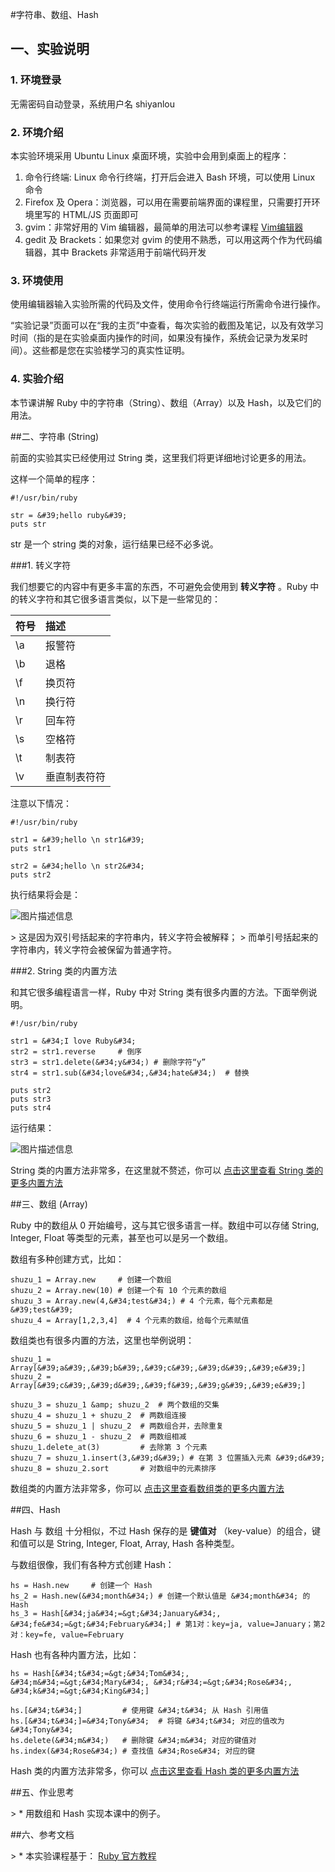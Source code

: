 
#字符串、数组、Hash


## 一、实验说明 

### 1. 环境登录 

无需密码自动登录，系统用户名 shiyanlou 

### 2. 环境介绍 

本实验环境采用 Ubuntu Linux 桌面环境，实验中会用到桌面上的程序： 

1. 命令行终端: Linux 命令行终端，打开后会进入 Bash 环境，可以使用 Linux 命令 
2. Firefox 及 Opera：浏览器，可以用在需要前端界面的课程里，只需要打开环境里写的 HTML/JS 页面即可 
3. gvim：非常好用的 Vim 编辑器，最简单的用法可以参考课程 [Vim编辑器](http://www.shiyanlou.com/courses/2) 
4. gedit 及 Brackets：如果您对 gvim 的使用不熟悉，可以用这两个作为代码编辑器，其中 Brackets 非常适用于前端代码开发 

### 3. 环境使用 

使用编辑器输入实验所需的代码及文件，使用命令行终端运行所需命令进行操作。 


“实验记录”页面可以在“我的主页”中查看，每次实验的截图及笔记，以及有效学习时间（指的是在实验桌面内操作的时间，如果没有操作，系统会记录为发呆时间）。这些都是您在实验楼学习的真实性证明。 

### 4. 实验介绍

本节课讲解 Ruby 中的字符串（String）、数组（Array）以及 Hash，以及它们的用法。

##二、字符串 (String)

前面的实验其实已经使用过 String 类，这里我们将更详细地讨论更多的用法。

这样一个简单的程序：

```
#!/usr/bin/ruby

str = &#39;hello ruby&#39;
puts str
```

str 是一个 string 类的对象，运行结果已经不必多说。

###1. 转义字符

我们想要它的内容中有更多丰富的东西，不可避免会使用到 **转义字符** 。Ruby 中的转义字符和其它很多语言类似，以下是一些常见的：

| 符号  |    描述      |
|:------|:-------------|
| \a    | 报警符       |
| \b    | 退格         |
| \f    | 换页符       |
| \n    | 换行符       |
| \r    | 回车符       |
| \s    | 空格符       |
| \t    | 制表符       |
| \v    | 垂直制表符符 |


注意以下情况：

```
#!/usr/bin/ruby

str1 = &#39;hello \n str1&#39;
puts str1

str2 = &#34;hello \n str2&#34;
puts str2
```

执行结果将会是：

![图片描述信息](https://dn-anything-about-doc.qbox.me/userid46108labid1013time1432180750597?watermark/1/image/aHR0cDovL3N5bC1zdGF0aWMucWluaXVkbi5jb20vaW1nL3dhdGVybWFyay5wbmc=/dissolve/60/gravity/SouthEast/dx/0/dy/10)

&gt; 这是因为双引号括起来的字符串内，转义字符会被解释；
&gt; 而单引号括起来的字符串内，转义字符会被保留为普通字符。

###2. String 类的内置方法

和其它很多编程语言一样，Ruby 中对 String 类有很多内置的方法。下面举例说明。

```
#!/usr/bin/ruby

str1 = &#34;I love Ruby&#34;
str2 = str1.reverse     # 倒序
str3 = str1.delete(&#34;y&#34;) # 删除字符“y”
str4 = str1.sub(&#34;love&#34;,&#34;hate&#34;)  # 替换

puts str2
puts str3
puts str4
```

运行结果：

![图片描述信息](https://dn-anything-about-doc.qbox.me/userid46108labid1013time1432180880100?watermark/1/image/aHR0cDovL3N5bC1zdGF0aWMucWluaXVkbi5jb20vaW1nL3dhdGVybWFyay5wbmc=/dissolve/60/gravity/SouthEast/dx/0/dy/10)

String 类的内置方法非常多，在这里就不赘述，你可以 [点击这里查看 String 类的更多内置方法](http://ruby-doc.com/docs/ProgrammingRuby/html/ref_c_string.html)

##三、数组 (Array)

Ruby 中的数组从 0 开始编号，这与其它很多语言一样。数组中可以存储 String, Integer, Float 等类型的元素，甚至也可以是另一个数组。

数组有多种创建方式，比如：

```
shuzu_1 = Array.new     # 创建一个数组
shuzu_2 = Array.new(10) # 创建一个有 10 个元素的数组
shuzu_3 = Array.new(4,&#34;test&#34;) # 4 个元素，每个元素都是 &#39;test&#39;
shuzu_4 = Array[1,2,3,4]  # 4 个元素的数组，给每个元素赋值
```

数组类也有很多内置的方法，这里也举例说明：

```
shuzu_1 = Array[&#39;a&#39;,&#39;b&#39;,&#39;c&#39;,&#39;d&#39;,&#39;e&#39;]
shuzu_2 = Array[&#39;c&#39;,&#39;d&#39;,&#39;f&#39;,&#39;g&#39;,&#39;e&#39;]

shuzu_3 = shuzu_1 &amp; shuzu_2  # 两个数组的交集
shuzu_4 = shuzu_1 + shuzu_2  # 两数组连接
shuzu_5 = shuzu_1 | shuzu_2  # 两数组合并，去除重复
shuzu_6 = shuzu_1 - shuzu_2  # 两数组相减
shuzu_1.delete_at(3)         # 去除第 3 个元素
shuzu_7 = shuzu_1.insert(3,&#39;d&#39;) # 在第 3 位置插入元素 &#39;d&#39;
shuzu_8 = shuzu_2.sort       # 对数组中的元素排序
```

数组类的内置方法非常多，你可以 [点击这里查看数组类的更多内置方法](http://ruby-doc.com/docs/ProgrammingRuby/html/ref_c_array.html)


##四、Hash

Hash 与 数组 十分相似，不过 Hash 保存的是 **键值对** （key-value）的组合，键和值可以是 String, Integer, Float, Array, Hash 各种类型。

与数组很像，我们有各种方式创建 Hash：

```
hs = Hash.new     # 创建一个 Hash
hs_2 = Hash.new(&#34;month&#34;) # 创建一个默认值是 &#34;month&#34; 的 Hash
hs_3 = Hash[&#34;ja&#34;=&gt;&#34;January&#34;, &#34;fe&#34;=&gt;&#34;February&#34;] # 第1对：key=ja, value=January；第2对：key=fe, value=February
```

Hash 也有各种内置方法，比如：

```
hs = Hash[&#34;t&#34;=&gt;&#34;Tom&#34;, &#34;m&#34;=&gt;&#34;Mary&#34;, &#34;r&#34;=&gt;&#34;Rose&#34;, &#34;k&#34;=&gt;&#34;King&#34;] 

hs.[&#34;t&#34;]         # 使用键 &#34;t&#34; 从 Hash 引用值
hs.[&#34;t&#34;]=&#34;Tony&#34;  # 将键 &#34;t&#34; 对应的值改为 &#34;Tony&#34;
hs.delete(&#34;m&#34;)   # 删除键 &#34;m&#34; 对应的键值对
hs.index(&#34;Rose&#34;) # 查找值 &#34;Rose&#34; 对应的键
```

Hash 类的内置方法非常多，你可以 [点击这里查看 Hash 类的更多内置方法](http://ruby-doc.com/docs/ProgrammingRuby/html/ref_c_hash.html)


##五、作业思考

&gt; * 用数组和 Hash 实现本课中的例子。

##六、参考文档

&gt; * 本实验课程基于： [Ruby 官方教程](https://www.ruby-lang.org/zh_cn/documentation/)


